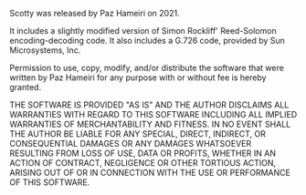 Scotty was released by Paz Hameiri on 2021.

It includes a slightly modified version of Simon Rockliff' Reed-Solomon encoding-decoding code.
It also includes a G.726 code, provided by Sun Microsystems, Inc.

Permission to use, copy, modify, and/or distribute the software that were written by Paz Hameiri for any
purpose with or without fee is hereby granted.

THE SOFTWARE IS PROVIDED "AS IS" AND THE AUTHOR DISCLAIMS ALL WARRANTIES WITH REGARD TO THIS SOFTWARE INCLUDING ALL
IMPLIED WARRANTIES OF MERCHANTABILITY AND FITNESS. IN NO EVENT SHALL THE AUTHOR BE LIABLE FOR ANY SPECIAL, DIRECT,
INDIRECT, OR CONSEQUENTIAL DAMAGES OR ANY DAMAGES WHATSOEVER RESULTING FROM LOSS OF USE, DATA OR PROFITS, WHETHER IN
AN ACTION OF CONTRACT, NEGLIGENCE OR OTHER TORTIOUS ACTION, ARISING OUT OF OR IN CONNECTION WITH THE USE OR PERFORMANCE
OF THIS SOFTWARE.
